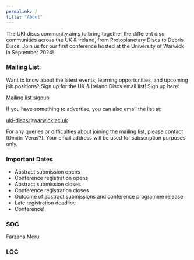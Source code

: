 ```yaml
---
permalink: /
title: "About"
---
```


The UKI discs community aims to bring together the different disc communities across the UK & Ireland, from Protoplanetary Discs to Debris Discs. Join us for our first conference hosted at the University of Warwick in September 2024!

### Mailing List

Want to know about the latest events, learning opportunities, and upcoming job positions? Sign up for the UK & Ireland Discs email list! Sign up here:

[Mailing list signup](https://warwick.ac.uk/fac/sci/physics/research/astro/research/discs/uki-discs/)

If you have something to advertise, you can also email the list at:

[uki-discs@warwick.ac.uk](mailto:uki-discs@listserv.csv.warwick.ac.uk)

For any queries or difficulties about joining the mailing list, please contact [Dimitri Veras?]. Your email address will be used for subscription purposes only.


### Important Dates
- Abstract submission opens
- Conference registration opens
- Abstract submission closes
- Conference registration closes
- Outcome of abstract submissions and conference programme release
- Late registration deadline
- Conference!


### SOC

Farzana Meru

### LOC
